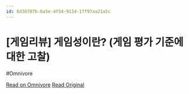```yaml
---
id: 6d36707b-0a5e-4f54-9134-1ff97aa21a5c
---
```


# [게임리뷰] 게임성이란? (게임 평가 기준에 대한 고찰)
#Omnivore

[Read on Omnivore](https://omnivore.app/me/-18d9e73d9a4)
[Read Original](https://be-tago.tistory.com/27)

